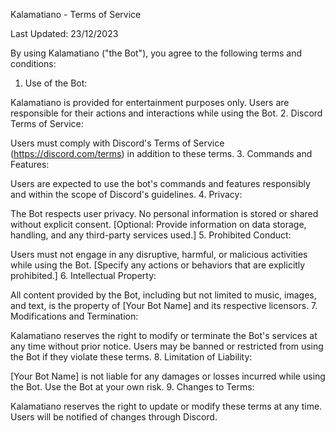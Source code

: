 Kalamatiano - Terms of Service

Last Updated: 23/12/2023

By using Kalamatiano ("the Bot"), you agree to the following terms and conditions:

1. Use of the Bot:

Kalamatiano is provided for entertainment purposes only.
Users are responsible for their actions and interactions while using the Bot.
2. Discord Terms of Service:

Users must comply with Discord's Terms of Service (https://discord.com/terms) in addition to these terms.
3. Commands and Features:

Users are expected to use the bot's commands and features responsibly and within the scope of Discord's guidelines.
4. Privacy:

The Bot respects user privacy. No personal information is stored or shared without explicit consent.
[Optional: Provide information on data storage, handling, and any third-party services used.]
5. Prohibited Conduct:

Users must not engage in any disruptive, harmful, or malicious activities while using the Bot.
[Specify any actions or behaviors that are explicitly prohibited.]
6. Intellectual Property:

All content provided by the Bot, including but not limited to music, images, and text, is the property of [Your Bot Name] and its respective licensors.
7. Modifications and Termination:

Kalamatiano reserves the right to modify or terminate the Bot's services at any time without prior notice.
Users may be banned or restricted from using the Bot if they violate these terms.
8. Limitation of Liability:

[Your Bot Name] is not liable for any damages or losses incurred while using the Bot.
Use the Bot at your own risk.
9. Changes to Terms:

Kalamatiano reserves the right to update or modify these terms at any time. Users will be notified of changes through Discord.
